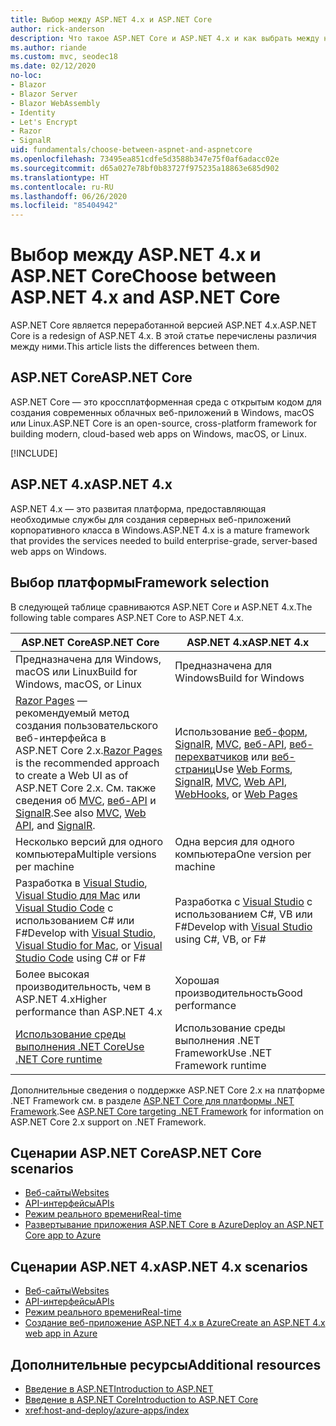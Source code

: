 ```yaml
---
title: Выбор между ASP.NET 4.x и ASP.NET Core
author: rick-anderson
description: Что такое ASP.NET Core и ASP.NET 4.x и как выбрать между ними.
ms.author: riande
ms.custom: mvc, seodec18
ms.date: 02/12/2020
no-loc:
- Blazor
- Blazor Server
- Blazor WebAssembly
- Identity
- Let's Encrypt
- Razor
- SignalR
uid: fundamentals/choose-between-aspnet-and-aspnetcore
ms.openlocfilehash: 73495ea851cdfe5d3588b347e75f0af6adacc02e
ms.sourcegitcommit: d65a027e78bf0b83727f975235a18863e685d902
ms.translationtype: HT
ms.contentlocale: ru-RU
ms.lasthandoff: 06/26/2020
ms.locfileid: "85404942"
---
```

# <a name="choose-between-aspnet-4x-and-aspnet-core"></a><span data-ttu-id="ee0d5-103">Выбор между ASP.NET 4.x и ASP.NET Core</span><span class="sxs-lookup"><span data-stu-id="ee0d5-103">Choose between ASP.NET 4.x and ASP.NET Core</span></span>

<span data-ttu-id="ee0d5-104">ASP.NET Core является переработанной версией ASP.NET 4.x.</span><span class="sxs-lookup"><span data-stu-id="ee0d5-104">ASP.NET Core is a redesign of ASP.NET 4.x.</span></span> <span data-ttu-id="ee0d5-105">В этой статье перечислены различия между ними.</span><span class="sxs-lookup"><span data-stu-id="ee0d5-105">This article lists the differences between them.</span></span>

## <a name="aspnet-core"></a><span data-ttu-id="ee0d5-106">ASP.NET Core</span><span class="sxs-lookup"><span data-stu-id="ee0d5-106">ASP.NET Core</span></span>

<span data-ttu-id="ee0d5-107">ASP.NET Core — это кроссплатформенная среда с открытым кодом для создания современных облачных веб-приложений в Windows, macOS или Linux.</span><span class="sxs-lookup"><span data-stu-id="ee0d5-107">ASP.NET Core is an open-source, cross-platform framework for building modern, cloud-based web apps on Windows, macOS, or Linux.</span></span>

[!INCLUDE[](~/includes/benefits.md)]

## <a name="aspnet-4x"></a><span data-ttu-id="ee0d5-108">ASP.NET 4.x</span><span class="sxs-lookup"><span data-stu-id="ee0d5-108">ASP.NET 4.x</span></span>

<span data-ttu-id="ee0d5-109">ASP.NET 4.x — это развитая платформа, предоставляющая необходимые службы для создания серверных веб-приложений корпоративного класса в Windows.</span><span class="sxs-lookup"><span data-stu-id="ee0d5-109">ASP.NET 4.x is a mature framework that provides the services needed to build enterprise-grade, server-based web apps on Windows.</span></span>

## <a name="framework-selection"></a><span data-ttu-id="ee0d5-110">Выбор платформы</span><span class="sxs-lookup"><span data-stu-id="ee0d5-110">Framework selection</span></span>

<span data-ttu-id="ee0d5-111">В следующей таблице сравниваются ASP.NET Core и ASP.NET 4.x.</span><span class="sxs-lookup"><span data-stu-id="ee0d5-111">The following table compares ASP.NET Core to ASP.NET 4.x.</span></span>

| <span data-ttu-id="ee0d5-112">ASP.NET Core</span><span class="sxs-lookup"><span data-stu-id="ee0d5-112">ASP.NET Core</span></span> | <span data-ttu-id="ee0d5-113">ASP.NET 4.x</span><span class="sxs-lookup"><span data-stu-id="ee0d5-113">ASP.NET 4.x</span></span> |
|---|---|
|<span data-ttu-id="ee0d5-114">Предназначена для Windows, macOS или Linux</span><span class="sxs-lookup"><span data-stu-id="ee0d5-114">Build for Windows, macOS, or Linux</span></span>|<span data-ttu-id="ee0d5-115">Предназначена для Windows</span><span class="sxs-lookup"><span data-stu-id="ee0d5-115">Build for Windows</span></span>|
|<span data-ttu-id="ee0d5-116">[Razor Pages](xref:razor-pages/index) — рекомендуемый метод создания пользовательского веб-интерфейса в ASP.NET Core 2.x.</span><span class="sxs-lookup"><span data-stu-id="ee0d5-116">[Razor Pages](xref:razor-pages/index) is the recommended approach to create a Web UI as of ASP.NET Core 2.x.</span></span> <span data-ttu-id="ee0d5-117">См. также сведения об [MVC](xref:mvc/overview), [веб-API](xref:tutorials/first-web-api) и [SignalR](xref:signalr/introduction).</span><span class="sxs-lookup"><span data-stu-id="ee0d5-117">See also [MVC](xref:mvc/overview), [Web API](xref:tutorials/first-web-api), and [SignalR](xref:signalr/introduction).</span></span>|<span data-ttu-id="ee0d5-118">Использование [веб-форм](/aspnet/web-forms), [SignalR](/aspnet/signalr), [MVC](/aspnet/mvc), [веб-API](/aspnet/web-api/), [веб-перехватчиков](/aspnet/webhooks/) или [веб-страниц](/aspnet/web-pages)</span><span class="sxs-lookup"><span data-stu-id="ee0d5-118">Use [Web Forms](/aspnet/web-forms), [SignalR](/aspnet/signalr), [MVC](/aspnet/mvc), [Web API](/aspnet/web-api/), [WebHooks](/aspnet/webhooks/), or [Web Pages](/aspnet/web-pages)</span></span>|
|<span data-ttu-id="ee0d5-119">Несколько версий для одного компьютера</span><span class="sxs-lookup"><span data-stu-id="ee0d5-119">Multiple versions per machine</span></span>|<span data-ttu-id="ee0d5-120">Одна версия для одного компьютера</span><span class="sxs-lookup"><span data-stu-id="ee0d5-120">One version per machine</span></span>|
|<span data-ttu-id="ee0d5-121">Разработка в [Visual Studio](https://visualstudio.microsoft.com/vs/), [Visual Studio для Mac](https://visualstudio.microsoft.com/vs/mac/) или [Visual Studio Code](https://code.visualstudio.com/) с использованием C# или F#</span><span class="sxs-lookup"><span data-stu-id="ee0d5-121">Develop with [Visual Studio](https://visualstudio.microsoft.com/vs/), [Visual Studio for Mac](https://visualstudio.microsoft.com/vs/mac/), or [Visual Studio Code](https://code.visualstudio.com/) using C# or F#</span></span>|<span data-ttu-id="ee0d5-122">Разработка с [Visual Studio](https://visualstudio.microsoft.com/vs/) с использованием C#, VB или F#</span><span class="sxs-lookup"><span data-stu-id="ee0d5-122">Develop with [Visual Studio](https://visualstudio.microsoft.com/vs/) using C#, VB, or F#</span></span>|
|<span data-ttu-id="ee0d5-123">Более высокая производительность, чем в ASP.NET 4.x</span><span class="sxs-lookup"><span data-stu-id="ee0d5-123">Higher performance than ASP.NET 4.x</span></span>|<span data-ttu-id="ee0d5-124">Хорошая производительность</span><span class="sxs-lookup"><span data-stu-id="ee0d5-124">Good performance</span></span>|
|[<span data-ttu-id="ee0d5-125">Использование среды выполнения .NET Core</span><span class="sxs-lookup"><span data-stu-id="ee0d5-125">Use .NET Core runtime</span></span>](/dotnet/standard/choosing-core-framework-server)|<span data-ttu-id="ee0d5-126">Использование среды выполнения .NET Framework</span><span class="sxs-lookup"><span data-stu-id="ee0d5-126">Use .NET Framework runtime</span></span>|

<span data-ttu-id="ee0d5-127">Дополнительные сведения о поддержке ASP.NET Core 2.x на платформе .NET Framework см. в разделе [ASP.NET Core для платформы .NET Framework](xref:index#target-framework).</span><span class="sxs-lookup"><span data-stu-id="ee0d5-127">See [ASP.NET Core targeting .NET Framework](xref:index#target-framework) for information on ASP.NET Core 2.x support on .NET Framework.</span></span>

## <a name="aspnet-core-scenarios"></a><span data-ttu-id="ee0d5-128">Сценарии ASP.NET Core</span><span class="sxs-lookup"><span data-stu-id="ee0d5-128">ASP.NET Core scenarios</span></span>

* [<span data-ttu-id="ee0d5-129">Веб-сайты</span><span class="sxs-lookup"><span data-stu-id="ee0d5-129">Websites</span></span>](xref:tutorials/first-mvc-app/index)
* [<span data-ttu-id="ee0d5-130">API-интерфейсы</span><span class="sxs-lookup"><span data-stu-id="ee0d5-130">APIs</span></span>](xref:tutorials/first-web-api)
* [<span data-ttu-id="ee0d5-131">Режим реального времени</span><span class="sxs-lookup"><span data-stu-id="ee0d5-131">Real-time</span></span>](xref:signalr/introduction)
* [<span data-ttu-id="ee0d5-132">Развертывание приложения ASP.NET Core в Azure</span><span class="sxs-lookup"><span data-stu-id="ee0d5-132">Deploy an ASP.NET Core app to Azure</span></span>](/azure/app-service/app-service-web-get-started-dotnet)

## <a name="aspnet-4x-scenarios"></a><span data-ttu-id="ee0d5-133">Сценарии ASP.NET 4.x</span><span class="sxs-lookup"><span data-stu-id="ee0d5-133">ASP.NET 4.x scenarios</span></span>

* [<span data-ttu-id="ee0d5-134">Веб-сайты</span><span class="sxs-lookup"><span data-stu-id="ee0d5-134">Websites</span></span>](/aspnet/mvc)
* [<span data-ttu-id="ee0d5-135">API-интерфейсы</span><span class="sxs-lookup"><span data-stu-id="ee0d5-135">APIs</span></span>](/aspnet/web-api)
* [<span data-ttu-id="ee0d5-136">Режим реального времени</span><span class="sxs-lookup"><span data-stu-id="ee0d5-136">Real-time</span></span>](/aspnet/signalr)
* [<span data-ttu-id="ee0d5-137">Создание веб-приложение ASP.NET 4.x в Azure</span><span class="sxs-lookup"><span data-stu-id="ee0d5-137">Create an ASP.NET 4.x web app in Azure</span></span>](/azure/app-service/app-service-web-get-started-dotnet-framework)

## <a name="additional-resources"></a><span data-ttu-id="ee0d5-138">Дополнительные ресурсы</span><span class="sxs-lookup"><span data-stu-id="ee0d5-138">Additional resources</span></span>

* [<span data-ttu-id="ee0d5-139">Введение в ASP.NET</span><span class="sxs-lookup"><span data-stu-id="ee0d5-139">Introduction to ASP.NET</span></span>](/aspnet/overview)
* [<span data-ttu-id="ee0d5-140">Введение в ASP.NET Core</span><span class="sxs-lookup"><span data-stu-id="ee0d5-140">Introduction to ASP.NET Core</span></span>](xref:index)
* <xref:host-and-deploy/azure-apps/index>
